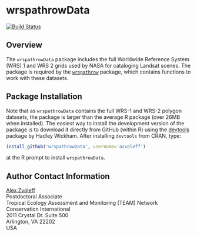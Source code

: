 # wrspathrowData

[![Build Status](https://travis-ci.org/azvoleff/wrspathrowData.png)](https://travis-ci.org/azvoleff/wrspathrowData)

## Overview

The `wrspathrowData` package includes the full Worldwide Reference System (WRS) 
1 and WRS 2 grids used by NASA for cataloging Landsat scenes. The package 
is required by the [`wrspathrow`](http://github.com/azvoleff/wrspathrow) 
package, which contains functions to work with these datasets.

## Package Installation

Note that as `wrspathrowData` contains the full WRS-1 and WRS-2 polygon 
datasets, the package is larger than the average R package (over 26MB when 
installed).  The easiest way to install the development version of the package 
is to download it directly from GitHub (within R) using the 
[devtools](http://cran.r-project.org/web/packages/devtools/index.html) package 
by Hadley Wickham. After installing `devtools` from CRAN, type:

```R
install_github('wrspathrowData', username='azvoleff')
```

at the R prompt to install `wrspathrowData`.

## Author Contact Information

[Alex Zvoleff](mailto:azvoleff@conservation.org)  
Postdoctoral Associate  
Tropical Ecology Assessment and Monitoring (TEAM) Network  
Conservation International  
2011 Crystal Dr. Suite 500  
Arlington, VA 22202  
USA
